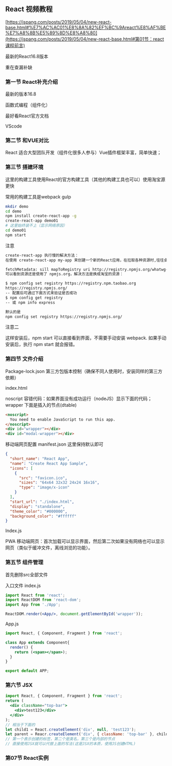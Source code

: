 ## React 视频教程

[https://jspang.com/posts/2019/05/04/new-react-base.html#%E7%AC%AC01%E8%8A%82%EF%BC%9Areact%E8%AF%BE%E7%A8%8B%E5%89%8D%E8%A8%80](https://jspang.com/posts/2019/05/04/new-react-base.html#第01节：react课程前言)

最新的React16.8版本

重在查漏补缺

### 第一节 React补充介绍

最新的版本16.8 

函数式编程（组件化）

最好看React官方文档

VScode

### 第二节 和VUE对比

React 适合大型团队开发（组件化很多人参与）Vue插件框架丰富，简单快速；

### 第三节 搭建环境

这里的构建工具使用React的官方构建工具（其他的构建工具也可以）使用淘宝源更快

常用的构建工具是webpack gulp 

~~~bash
mkdir demo
cd demo
npm install create-react-app -g
create-react-app demo01
# 这里始终装不上（显示网络原因）
cd demo01
npm start
~~~

注意

~~~txt
create-react-app 执行慢的解决方法：
在使用 create-react-app my-app 来创建一个新的React应用，在拉取各种资源时,往往会非常慢,一直卡在那：

fetchMetadata: sill mapToRegistry uri http://registry.npmjs.org/whatwg-fetch
可以看到资源还是使用了 npmjs.org，解决方法是换成淘宝的资源：

$ npm config set registry https://registry.npm.taobao.org
https://registry.npmjs.org/
-- 配置后可通过下面方式来验证是否成功
$ npm config get registry
-- 或 npm info express

默认的是
npm config set registry https://registry.npmjs.org/
~~~

注意二

这样安装后，npm start 可以直接看到界面，不需要手动安装 webpack. 如果手动安装后，执行 npm start 就会报错。



### 第四节 文件介绍

Package-lock.json 第三方包版本控制（确保不同人使用时，安装同样的第三方依赖）

index.html

noscript 容错代码：如果界面没有成功运行（nodeJS）显示下面的代码；wrapper 下面是插入的节点(dtable)

~~~html
<noscript>
  You need to enable JavaScript to run this app.
</noscript>
<div id="wrapper"></div>
<div id="modal-wrapper"></div>
~~~

移动端网页配置 manifest.json 这里保持默认即可

~~~json
{
  "short_name": "React App",
  "name": "Create React App Sample",
  "icons": [
    {
      "src": "favicon.ico",
      "sizes": "64x64 32x32 24x24 16x16",
      "type": "image/x-icon"
    }
  ],
  "start_url": "./index.html",
  "display": "standalone",
  "theme_color": "#000000",
  "background_color": "#ffffff"
}
~~~

Index.js

PWA 移动端网页：首次加载可以显示界面，然后第二次如果没有网络也可以显示网页（类似于缓冲文件，离线浏览的功能）。

### 第五节 组件管理

首先删除src全部文件

入口文件 index.js

~~~jsx
import React from 'react';
import ReactDOM from 'react-dom';
import App from './App';

ReactDOM.render(<App/>, document.getElementById('wrapper'));
~~~

App.js

~~~jsx
import React, { Component, Fragment } from 'react';

class App extends Component{
  render() {
    return (<span></span>);
  }
}

export default APP;
~~~

### 第六节 JSX

~~~jsx
import React, { Component, Fragment } from 'react';
return (
  <div className="top-bar">
    <div>test123</div>
  </div>
);
// 相当于下面的
let child1 = React.createElement('div', null, 'test123');
let parent = Reacr.createElement('div', { className: 'top-bar' }, child1);
// 第一个表示创建的标签，第二个是类名，第三个是内部的节点
// 直接使用JSX就可以代替上面的写法(这是JSX的本质，使用JS创建HTML)
~~~

### 第07节 React实例
